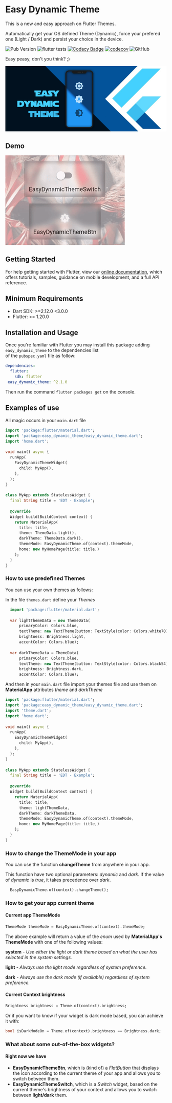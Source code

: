 # Easy Dynamic Theme
  
This is a new and easy approach on Flutter Themes.

Automatically get your OS defined Theme (Dynamic), force your prefered one (Light / Dark) and persist your choice in the device.

![Pub Version](https://img.shields.io/pub/v/easy_dynamic_theme)
![flutter tests](https://github.com/rlazom/easy_dynamic_theme/workflows/easy_dynamic_theme/badge.svg?branch=master)
[![Codacy Badge](https://api.codacy.com/project/badge/Grade/5f373592e0b3471e8f62229df15de60f)](https://app.codacy.com/gh/rlazom/easy_dynamic_theme?utm_source=github.com&utm_medium=referral&utm_content=rlazom/easy_dynamic_theme&utm_campaign=Badge_Grade_Settings)
[![codecov](https://codecov.io/gh/rlazom/easy_dynamic_theme/branch/master/graph/badge.svg)](https://codecov.io/gh/rlazom/easy_dynamic_theme)
![GitHub](https://img.shields.io/github/license/rlazom/easy_dynamic_theme)

Easy peasy, don't you think? ;)

<a href="https://pub.dev/packages/easy_dynamic_theme"><img src="https://github.com//rlazom/easy_dynamic_theme/blob/master/demo/easy_dynamic_theme.png?raw=true"/></a>

## Demo  

<a href="https://pub.dev/packages/easy_dynamic_theme"><img src="https://github.com//rlazom/easy_dynamic_theme/blob/master/demo/widgets.gif?raw=true"/></a>

## Getting Started  
  
For help getting started with Flutter, view our [online documentation](https://flutter.dev/docs), which offers tutorials, samples, guidance on mobile development, and a full API reference.  
  
## Minimum Requirements  
  
- Dart SDK: >=2.12.0 <3.0.0  
- Flutter: >= 1.20.0  
  
## Installation and Usage  
  
Once you're familiar with Flutter you may install this package adding `easy_dynamic_theme` to the dependencies list  
of the `pubspec.yaml` file as follow:  
  
```yaml  
dependencies:  
  flutter: 
    sdk: flutter  
 easy_dynamic_theme: ^2.1.0
 ```

Then run the command `flutter packages get` on the console.  
  
## Examples of use  
  
All magic occurs in your `main.dart` file  
  
```dart  
import 'package:flutter/material.dart';
import 'package:easy_dynamic_theme/easy_dynamic_theme.dart';
import 'home.dart';

void main() async { 
  runApp( 
    EasyDynamicThemeWidget( 
      child: MyApp(), 
    ), 
  );
}  
  
class MyApp extends StatelessWidget {  
  final String title = 'EDT - Example'; 
   
  @override 
  Widget build(BuildContext context) { 
    return MaterialApp( 
      title: title, 
      theme: ThemeData.light(), 
      darkTheme: ThemeData.dark(), 
      themeMode: EasyDynamicTheme.of(context).themeMode, 
      home: new MyHomePage(title: title,) 
    ); 
  }
}  
```  
  
### How to use predefined Themes
  
You can use your own themes as follows:

In the file `themes.dart` define your *Themes*

```dart  
  import 'package:flutter/material.dart';
  
  var lightThemeData = new ThemeData(
      primaryColor: Colors.blue,
      textTheme: new TextTheme(button: TextStyle(color: Colors.white70)),
      brightness: Brightness.light,
      accentColor: Colors.blue);
  
  var darkThemeData = ThemeData(
      primaryColor: Colors.blue,
      textTheme: new TextTheme(button: TextStyle(color: Colors.black54)),
      brightness: Brightness.dark,
      accentColor: Colors.blue);
```  
  
And then in your `main.dart` file import your themes file and use them on **MaterialApp** attributes *theme* and *darkTheme*

```dart  
import 'package:flutter/material.dart';
import 'package:easy_dynamic_theme/easy_dynamic_theme.dart';
import 'theme.dart';
import 'home.dart';

void main() async { 
  runApp( 
    EasyDynamicThemeWidget( 
      child: MyApp(), 
    ), 
  );
}  
  
class MyApp extends StatelessWidget {  
  final String title = 'EDT - Example'; 
   
  @override
  Widget build(BuildContext context) { 
    return MaterialApp( 
      title: title, 
      theme: lightThemeData, 
      darkTheme: darkThemeData, 
      themeMode: EasyDynamicTheme.of(context).themeMode, 
      home: new MyHomePage(title: title,) 
    ); 
  }
}  
```  
  
### How to change the ThemeMode in your app  
  
You can use the function **changeTheme** from anywhere in your app.

This function have two optional parameters: *dynamic* and *dark*.
If the value of *dynamic* is *true*, it takes precedence over *dark*.

```dart  
  EasyDynamicTheme.of(context).changeTheme();
```  
  
### How to get your app current theme  

#### Current app ThemeMode

```dart  
ThemeMode themeMode = EasyDynamicTheme.of(context).themeMode;  
```  
  
The above example will return a value of the *enum* used by **MaterialApp's** **ThemeMode** with one of the following values:

**system** - *Use either the light or dark theme based on what the user has selected in the system settings.*

**light** - *Always use the light mode regardless of system preference.*

**dark** - *Always use the dark mode (if available) regardless of system preference.*

#### Current Context brightness

```dart  
Brightness brightness = Theme.of(context).brightness;  
```  

Or if you want to know if your widget is dark mode based, you can achieve it with:

```dart  
bool isDarkModeOn = Theme.of(context).brightness == Brightness.dark;  
```  

### What about some out-of-the-box widgets?

#### Right now we have

- **EasyDynamicThemeBtn**, which is (kind of) a *FlatButton* that displays the icon according to the current theme of your app and allows you to switch between them.
- **EasyDynamicThemeSwitch**, which is a *Switch* widget, based on the current theme's brightness of your context and allows you to switch between **light/dark** them.
